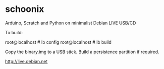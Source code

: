 schoonix
========

Arduino, Scratch and Python on minimalist Debian LIVE USB/CD

To build:

root@localhost # lb config
root@localhost # lb build

Copy the binary.img to a USB stick. Build a persistence partition if required.

http://live.debian.net
